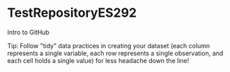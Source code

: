 # TestRepositoryES292
Intro to GitHub

Tip: Follow "tidy" data practices in creating your dataset (each column represents a single variable, each row represents a single observation, and each cell holds a single value) for less headache down the line!
